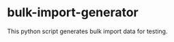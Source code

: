 bulk-import-generator
=====================

This python script generates bulk import data for testing.


